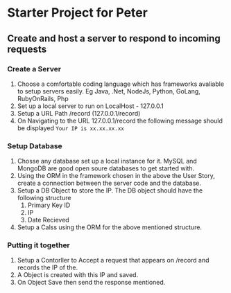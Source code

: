 # Starter Project for Peter


## Create and host a server to respond to incoming requests

### Create a Server
1. Choose a comfortable coding language which has frameworks avaliable to setup servers easily. Eg Java, .Net, NodeJs, Python, GoLang, RubyOnRails, Php
2. Set up a local server to run on LocalHost - 127.0.0.1
3. Setup a URL Path /record (127.0.0.1/record)
4. On Navigating to the URL 127.0.0.1/record the following message should be displayed
	`Your IP is xx.xx.xx.xx`

### Setup Database
1. Chosse any database set up a local instance for it. MySQL and MongoDB are good open soure databases to get started with.
2. Using the ORM in the framework chosen in the above the User Story, create a connection between the server code and the database.
3. Setup a DB Object to store the IP. The DB object should have the following structure
	1. Primary Key ID
	2. IP
	3. Date Recieved
4. Setup a Calss using the ORM for the above mentioned structure.
	
### Putting it together
1. Setup a Contorller to Accept a request that appears on /record and records the IP of the.
2. A Object is created with this IP and saved.
3. On Object Save then send the response mentioned.
